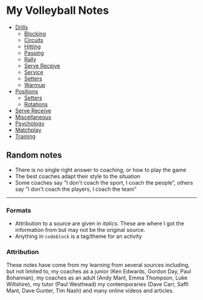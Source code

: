 # My Volleyball Notes

- [Drills](./drills/Drills.md)
  - [Blocking](./drills/BlockingDrills/BlockingDrills.md)
  - [Circuits](./drills/CircuitsDrills/CircuitsDrills.md)
  - [Hitting](./drills/HittingDrills/HittingDrills.md)
  - [Passing](./drills/PassingDrills/PassingDrills.md)
  - [Rally](./drills/RallyDrills/RallyDrills.md)
  - [Serve Receive](./drills/ServeReceiveDrills/ServeReceiveDrills.md)
  - [Service](./drills/ServiceDrills/ServiceDrills.md)
  - [Setters](./drills/SetterDrills/SetterDrills.md)
  - [Warmup](./drills/WarmupDrills/WarmupDrills.md)
- [Positions](./positions/Positions.md)
  - [Setters](./positions/Setters.md)
  - [Rotations](./positions/Rotations.md)
- [Serve Receive](./ServeReceive.md)
- [Miscellaneous](./Miscellaneous.md)
- [Psychology](./Psychology.md)
- [Matchplay](./Matchplay.md)
- [Training](./Training.md)

## Random notes

- There is no single right answer to coaching, or how to play the game
- The best coaches adapt their style to the situation
- Some coaches say "I don't coach the sport, I coach the people", others say "I don't coach the players, I coach the team"

---

### Formats

- Attribution to a source are given in _italics_.  These are where I got the information from but may not be the original source.
- Anything in `codeblock` is a tag/theme for an activity

### Attribution

These notes have come from my learning from several sources including, but not limited to, my coaches as a junior (Ken Edwards, Gordon Day, Paul Bohannan), my coaches as an adult (Andy Mant, Emma Thompson, Luke Wiltshire), my tutor (Paul Westhead) my contemporaries (Dave Carr, Saffi Mant, Dave Gunter, Tim Nash) and many online videos and articles.
